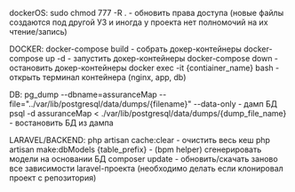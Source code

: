 dockerOS:
sudo chmod 777 -R .     - обновить права доступа (новые файлы создаются под другой УЗ и иногда у проекта нет полномочий на их чтение/запись)

DOCKER:
docker-compose build        - собрать докер-контейнеры
docker-compose up -d        - запустить докер-контейнеры
docker-compose down         - остановить докер-контейнеры
docker exec -it {contiainer_name} bash          - открыть терминал контейнера (nginx, app, db)

DB:
pg_dump --dbname=assuranceMap --file="../var/lib/postgresql/data/dumps/{filename}" --data-only      - дамп БД
psql -d assuranceMap < ./var/lib/postgresql/data/dumps/{dump_file_name}      - востановить БД из дампа

LARAVEL/BACKEND:
php artisan cache:clear     - очистить весь кеш
php artisan make:dbModels {table_prefix}        -  (bpm helper) сгенерировать модели на основании БД
composer update     - обновить/скачать заново все зависимости laravel-проекта (необходимо делать если клонировал проект с репозитория)